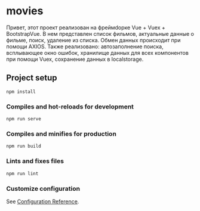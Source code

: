 # movies
Привет, этот проект реализован на фреймdорке Vue + Vuex + BootstrapVue. В нем представлен список фильмов, актуальные данные о фильме, поиск, удаление из списка. Обмен данных происходит при помощи AXIOS. Также реализовано: автозаполнение поиска, всплывающее окно ошибок, хранилище данных для всех компонентов при помощи Vuex, сохранение данных в localstorage.

## Project setup
```
npm install
```

### Compiles and hot-reloads for development
```
npm run serve
```

### Compiles and minifies for production
```
npm run build
```

### Lints and fixes files
```
npm run lint
```

### Customize configuration
See [Configuration Reference](https://cli.vuejs.org/config/).
